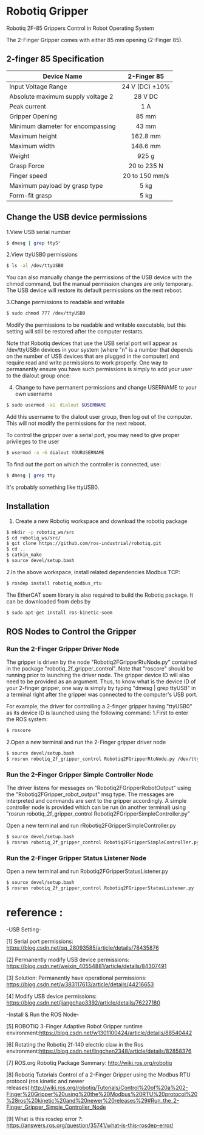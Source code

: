 # Robotiq Gripper
Robotiq 2F-85 Grippers Control in Robot Operating System

The 2-Finger Gripper comes with either 85 mm opening (2-Finger 85).

## 2-finger 85 Specification
   Device Name                           | 2-Finger 85
   --------------------------------------|:---------------------------------------:| 
   Input Voltage Range                   | 24 V (DC) ±10%
   Absolute maximum supply voltage 2     | 28 V DC
   Peak current                          | 1 A    
   Gripper Opening                       | 85 mm
   Minimum diameter for encompassing     | 43 mm
   Maximum height                        | 162.8 mm
   Maximum width                         | 148.6 mm
   Weight                                | 925 g              
   Grasp Force                           | 20 to 235 N                  
   Finger speed                          | 20 to 150 mm/s                   
   Maximum payload by grasp type         | 5 kg
   Form-fit grasp                        | 5 kg
   
## Change the USB device permissions 
1.View USB serial number
```bash
$ dmesg | grep ttyS*
```
2.View ttyUSB0 permissions
```bash
$ ls -al /dev/ttyUSB0
```
You can also manually change the permissions of the USB device with the chmod command, but the manual permission changes are only temporary. The USB device will restore its default permissions on the next reboot.

3.Change permissions to readable and writable
```bash
$ sudo chmod 777 /dev/ttyUSB0
```
Modify the permissions to be readable and writable executable, but this setting will still be restored after the computer restarts.


Note that Robotiq devices that use the USB serial port will appear as /dev/ttyUSBn devices in your system (where "n" is a number that depends on the number of USB devices that are plugged in the computer) and require read and write permissions to work properly. One way to permanently ensure you have such permissions is simply to add your user to the dialout group once:

4. Change to have permanent permissions and change USERNAME to your own username
```bash
$ sudo usermod -aG　dialout $USERNAME
```
Add this username to the dialout user group, then log out of the computer. This will not modify the permissions for the next reboot.

To control the gripper over a serial port, you may need to give proper privileges to the user
```bash
$ usermod -a -G dialout YOURUSERNAME
```
To find out the port on which the controller is connected, use:
```bash
$ dmesg | grep tty
```
It's probably something like ttyUSB0.

## Installation
1. Create a new Robotiq workspace and download the robotiq package
```bash
$ mkdir -p robotiq_ws/src
$ cd robotiq_ws/src/
$ git clone https://github.com/ros-industrial/robotiq.git
$ cd ..
$ catkin_make
$ source devel/setup.bash
```

2.In the above workspace, install related dependencies
Modbus TCP:
```bash
$ rosdep install robotiq_modbus_rtu
```
The EtherCAT soem library is also required to build the Robotiq package. It can be downloaded from debs by
```bash
$ sudo apt-get install ros-kinetic-soem
```
## ROS Nodes to Control the Gripper
### Run the 2-Finger Gripper Driver Node
The gripper is driven by the node "Robotiq2FGripperRtuNode.py" contained in the package "robotiq_2f_gripper_control". Note that "roscore" should be running prior to launching the driver node. The gripper device ID will also need to be provided as an argument. Thus, to know what is the device ID of your 2-finger gripper, one way is simply by typing "dmesg | grep ttyUSB" in a terminal right after the gripper was connected to the computer's USB port.

For example, the driver for controlling a 2-finger gripper having "ttyUSB0" as its device ID is launched using the following command:
1.First to enter the ROS system:
```bash
$ roscore
```

2.Open a new terminal and run the 2-Finger gripper driver node
```bash
$ source devel/setup.bash
$ rosrun robotiq_2f_gripper_control Robotiq2FGripperRtuNode.py /dev/ttyUSB0
```
### Run the 2-Finger Gripper Simple Controller Node
The driver listens for messages on "Robotiq2FGripperRobotOutput" using the "Robotiq2FGripper_robot_output" msg type. The messages are interpreted and commands are sent to the gripper accordingly. A simple controller node is provided which can be run (in another terminal) using "rosrun robotiq_2f_gripper_control Robotiq2FGripperSimpleController.py"

Open a new terminal and run rRobotiq2FGripperSimpleController.py
```bash
$ source devel/setup.bash
$ rosrun robotiq_2f_gripper_control Robotiq2FGripperSimpleController.py
```
### Run the 2-Finger Gripper Status Listener Node
Open a new terminal and run Robotiq2FGripperStatusListener.py
```bash
$ source devel/setup.bash
$ rosrun robotiq_2f_gripper_control Robotiq2FGripperStatusListener.py
```

# reference :
 -USB Setting- 
 
 [1] Serial port permissions: https://blog.csdn.net/qq_28093585/article/details/78435876
 
 [2] Permanently modify USB device permissions: https://blog.csdn.net/weixin_40554881/article/details/84307491
 
 [3] Solution: Permanently have operational permissions: https://blog.csdn.net/w383117613/article/details/44216653
 
 [4] Modify USB device permissions: https://blog.csdn.net/jiangchao3392/article/details/76227180
 
 -Install & Run the ROS Node-
 
 [5] ROBOTIQ 3-Finger Adaptive Robot Gripper runtime environment:https://blog.csdn.net/w1301100424/article/details/88540442
 
 [6] Rotating the Robotiq 2f-140 electric claw in the Ros environment:https://blog.csdn.net/lingchen2348/article/details/82858376
 
 [7] ROS.org Robotiq Package Summary: http://wiki.ros.org/robotiq
 
 [8] Robotiq Tutorials Control of a 2-Finger Gripper using the Modbus RTU protocol (ros kinetic and newer releases):http://wiki.ros.org/robotiq/Tutorials/Control%20of%20a%202-Finger%20Gripper%20using%20the%20Modbus%20RTU%20protocol%20%28ros%20kinetic%20and%20newer%20releases%29#Run_the_2-Finger_Gripper_Simple_Controller_Node
 
 [9] What is this rosdep error ?: https://answers.ros.org/question/35741/what-is-this-rosdep-error/
 
 
 
